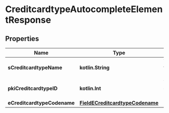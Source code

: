 
# CreditcardtypeAutocompleteElementResponse

## Properties
Name | Type | Description | Notes
------------ | ------------- | ------------- | -------------
**sCreditcardtypeName** | **kotlin.String** | The name of the Creditcardtype | 
**pkiCreditcardtypeID** | **kotlin.Int** | The unique ID of the Creditcardtype | 
**eCreditcardtypeCodename** | [**FieldECreditcardtypeCodename**](FieldECreditcardtypeCodename.md) |  | 



